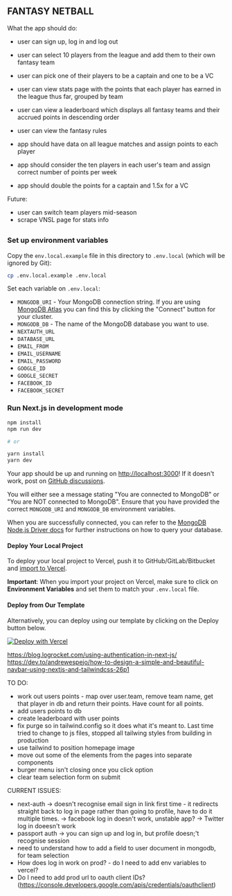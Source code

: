 ## FANTASY NETBALL

What the app should do:

- user can sign up, log in and log out
- user can select 10 players from the league and add them to their own fantasy team
- user can pick one of their players to be a captain and one to be a VC
- user can view stats page with the points that each player has earned in the league thus far, grouped by team
- user can view a leaderboard which displays all fantasy teams and their accrued points in descending order
- user can view the fantasy rules

- app should have data on all league matches and assign points to each player
- app should consider the ten players in each user's team and assign correct number of points per week
- app should double the points for a captain and 1.5x for a VC

Future:

- user can switch team players mid-season
- scrape VNSL page for stats info

##

### Set up environment variables

Copy the `env.local.example` file in this directory to `.env.local` (which will be ignored by Git):

```bash
cp .env.local.example .env.local
```

Set each variable on `.env.local`:

- `MONGODB_URI` - Your MongoDB connection string. If you are using [MongoDB Atlas](https://mongodb.com/atlas) you can find this by clicking the "Connect" button for your cluster.
- `MONGODB_DB` - The name of the MongoDB database you want to use.
- `NEXTAUTH_URL`
- `DATABASE_URL`
- `EMAIL_FROM`
- `EMAIL_USERNAME`
- `EMAIL_PASSWORD`
- `GOOGLE_ID`
- `GOOGLE_SECRET`
- `FACEBOOK_ID`
- `FACEBOOK_SECRET`

### Run Next.js in development mode

```bash
npm install
npm run dev

# or

yarn install
yarn dev
```

Your app should be up and running on [http://localhost:3000](http://localhost:3000)! If it doesn't work, post on [GitHub discussions](https://github.com/vercel/next.js/discussions).

You will either see a message stating "You are connected to MongoDB" or "You are NOT connected to MongoDB". Ensure that you have provided the correct `MONGODB_URI` and `MONGODB_DB` environment variables.

When you are successfully connected, you can refer to the [MongoDB Node.js Driver docs](https://mongodb.github.io/node-mongodb-native/3.4/tutorials/collections/) for further instructions on how to query your database.

#### Deploy Your Local Project

To deploy your local project to Vercel, push it to GitHub/GitLab/Bitbucket and [import to Vercel](https://vercel.com/new?utm_source=github&utm_medium=readme&utm_campaign=next-example).

**Important**: When you import your project on Vercel, make sure to click on **Environment Variables** and set them to match your `.env.local` file.

#### Deploy from Our Template

Alternatively, you can deploy using our template by clicking on the Deploy button below.

[![Deploy with Vercel](https://vercel.com/button)](https://vercel.com/new/git/external?repository-url=https://github.com/vercel/next.js/tree/canary/examples/with-mongodb&project-name=with-mongodb&repository-name=with-mongodb&env=MONGODB_URI,MONGODB_DB&envDescription=Required%20to%20connect%20the%20app%20with%20MongoDB)

https://blog.logrocket.com/using-authentication-in-next-js/
https://dev.to/andrewespejo/how-to-design-a-simple-and-beautiful-navbar-using-nextjs-and-tailwindcss-26p1

TO DO:

- work out users points - map over user.team, remove team name, get that player in db and return their points. Have count for all points.
- add users points to db
- create leaderboard with user points
- fix purge so in tailwind.config so it does what it's meant to. Last time tried to change to js files, stopped all tailwing styles from building in production
- use tailwind to position homepage image
- move out some of the elements from the pages into separate components
- burger menu isn't closing once you click option
- clear team selection form on submit

CURRENT ISSUES:

- next-auth -> doesn't recognise email sign in link first time - it redirects straight back to log in page rather than going to profile, have to do it multiple times.
  -> facebook log in doesn't work, unstable app?
  -> Twitter log in doeesn't work
- passport auth -> you can sign up and log in, but profile doesn;'t recognise session
- need to understand how to add a field to user document in mongodb, for team selection
- How does log in work on prod? - do I need to add env variables to vercel?
- Do I need to add prod url to oauth client IDs? (https://console.developers.google.com/apis/credentials/oauthclient)
